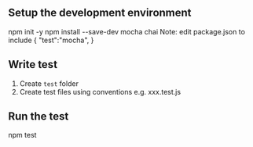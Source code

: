 ## Setup the development environment
npm init -y
npm install --save-dev mocha chai
Note: edit package.json to include 
{
    "test":"mocha",
}
## Write test
1. Create `test` folder
2. Create test files using conventions e.g. xxx.test.js


## Run the test
npm test
